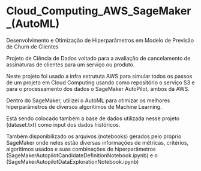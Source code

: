 # Cloud_Computing_AWS_SageMaker_(AutoML)
 Desenvolvimento e Otimização de Hiperparâmetros em Modelo de Previsão de Churn de Clientes

Projeto de Ciência de Dados voltado para a avaliação de cancelamento de assinaturas de clientes para um serviço ou produto.

Neste projeto foi usado a infra estrututa AWS para simular todos os passos de um projeto em Cloud Computing usando como repositório o serviço S3 e para o processamento dos dados o SageMaker AutoPilot, ambos da AWS.

Dentro do SageMaker, utilizei o AutoML para otimizar os melhores hiperparâmetros de diversos algoritimos de Machine Learning.

Está sendo colocado também a base de dados utilizada nesse projeto (dataset.txt) como input dos dados históricos.

Também disponibilizado os arquivos (notebooks) gerados pelo próprio SageMaker onde neles estão diversas informações de métricas, critérios, algoritimos usados e suas combinações de hiperparâmetros (SageMakerAutopilotCandidateDefinitionNotebook.ipynb) e o (SageMakerAutopilotDataExplorationNotebook.ipynb)